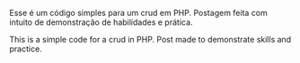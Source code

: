 Esse é um código simples para um crud em PHP. Postagem feita com intuito de demonstração de habilidades e prática.

This is a simple code for a crud in PHP. Post made to demonstrate skills and practice.
